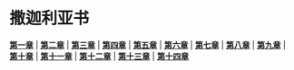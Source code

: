 # 撒迦利亚书
 **[第一章](001.md)** |
 **[第二章](002.md)** |
 **[第三章](003.md)** |
 **[第四章](004.md)** |
 **[第五章](005.md)** |
 **[第六章](006.md)** |
 **[第七章](007.md)** |
 **[第八章](008.md)** |
 **[第九章](009.md)** |
 **[第十章](010.md)** |
 **[第十一章](011.md)** |
 **[第十二章](012.md)** |
 **[第十三章](013.md)** |
 **[第十四章](014.md)**